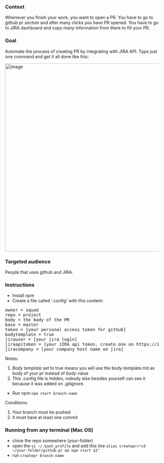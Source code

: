 ### Context

Whenever you finish your work, you want to open a PR. You have to go to github pr section and after many clicks you have PR opened. You have to go to JIRA dashboard and copy many information from there to fill your PR.

### Goal

Automate the process of creating PR by integrating with JIRA API. Type just one command and get it all done like this:

<img width="614" alt="image" src="https://user-images.githubusercontent.com/56555440/204580031-971c9b5f-f32d-4fea-b106-744cd88b6e0b.png">

### Targeted audience

People that uses github and JIRA.

### Instructions

- Install npm
- Create a file called '.config' with this content:
<pre><span>owner = squad</span>
<span>repo = project</span>
<span>body = the body of the PR</span>
<span>base = master</span>
<span>token = [your personal access token for github]</span>
<span>bodytemplate = true</span>
<span>jirauser = [your jira login]</span>
<span>jiraapitoken = [your JIRA api token, create one on https://id.atlassian.com/manage-profile/security/api-tokens]</span>
<span>jiracompany = [your company host name on jira]</span></pre>

Notes:
1. *Body template* set to true means you will use the body-template.md as body of your pr instead of *body* value
2. This .config file is hidden, nobody else besides yourself can see it because it was added on .gitignore.

- Run npm `npm start branch-name`

Conditions: 
1. Your branch must be pushed
2. It must have at least one commit

### Running from any terminal (Mac OS)

- clone the repo somewhere (your-folder)
- open the `vi ~/.bash_profile` and add this line `alias createpr="cd ~/your-folder/github-pr && npm start $1"`
- run `createpr branch-name`
